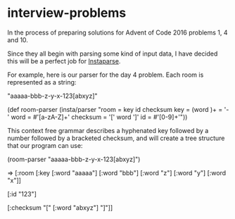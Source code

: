 # interview-problems

In the process of preparing solutions for Advent of Code 2016 problems 1, 4 and 10.

Since they all begin with parsing some kind of input data, I have decided this will be a perfect job for [Instaparse](https://github.com/Engelberg/instaparse). 

For example, here is our parser for the day 4 problem.
Each room is represented as a string:

"aaaaa-bbb-z-y-x-123[abxyz]"

  (def room-parser
    (insta/parser
      "room = key id checksum
      key = (word <separator>)+
      <separator> = '-'
      word = #'[a-zA-Z]+'
      checksum = '[' word ']'
      id = #'[0-9]+'"))
     
This context free grammar describes a hyphenated key followed by a number followed by a bracketed checksum,
and will create a tree structure that our program can use:

  (room-parser "aaaaa-bbb-z-y-x-123[abxyz]")
  
  => [:room [:key [:word "aaaaa"]
  [:word "bbb"]
  [:word "z"]
  [:word "y"]
  [:word "x"]]
  
  [:id "123"]
  
  [:checksum "[" [:word "abxyz"] "]"]]
